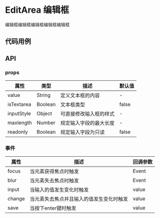 # EditArea 编辑框

编辑框编辑框编辑框编辑框编辑框

## 代码用例
<!--code-->

## API

### props
属性|类型|描述|默认值
---|---|---|---
value|String|定义文本框的内容|-
isTextarea|Boolean|文本框类型|false
inputStyle|Object|可直接修改输入框的样式|-
maxlength|Number|规定输入字段的最大长度|-
readonly|Boolean|规定输入字段为只读|false

### 事件
属性|描述|回调参数
---|---|---
focus|当元素获得焦点时触发|Event
blur|当元素失去焦点时触发|Event
input|当输入的值发生变化时触发|value
change|当元素失去焦点并且输入的值发生变化时触发|value
save|当按下enter键时触发|value
